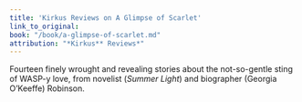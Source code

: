 ```yaml
---
title: 'Kirkus Reviews on A Glimpse of Scarlet'
link_to_original:
book: "/book/a-glimpse-of-scarlet.md"
attribution: "*Kirkus** Reviews*"
---
```

Fourteen finely wrought and revealing stories about the not-so-gentle sting of WASP-y love, from novelist (*Summer Light*) and biographer (Georgia O’Keeffe) Robinson.

